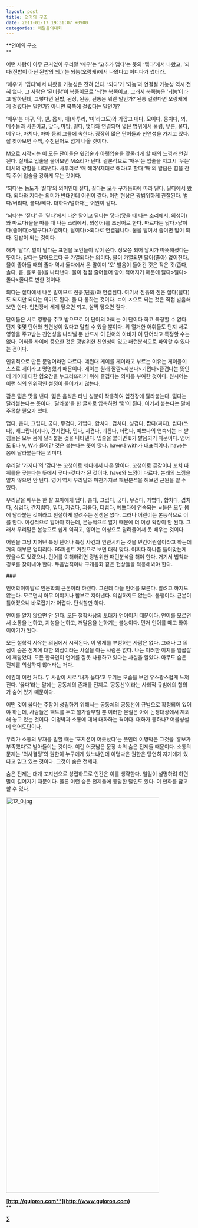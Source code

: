 ```yaml
---
layout: post
title: 언어의 구조
date: 2011-01-17 19:31:07 +0900
categories: 깨달음의대화
---
```

**언어의 구조  
** 

<p class="0" style="mso-pagination:none;text-autospace:none;mso-padding-alt:0pt 0pt 0pt 0pt;">
</p>

<p class="0" style="mso-pagination:none;text-autospace:none;mso-padding-alt:0pt 0pt 0pt 0pt;">
  어떤 사람이 아무 근거없이 우리말 ‘매우’는 ‘고추가 맵다’는 뜻의 ‘맵다’에서 나왔고, ‘되다(진밥이 아닌 된밥의 되.)’는 되놈(오랑캐)에서 나왔다고 어디다가 썼더라.
</p>

<p class="0" style="mso-pagination:none;text-autospace:none;mso-padding-alt:0pt 0pt 0pt 0pt;">
</p>

<p class="0" style="mso-pagination:none;text-autospace:none;mso-padding-alt:0pt 0pt 0pt 0pt;">
  ‘매우’가 ‘맵다’에서 나왔을 가능성은 전혀 없다. ‘되다’가 ‘되놈’과 연결될 가능성 역시 전혀 없다. 그 사람은 ‘된바람’이 북풍이므로 ‘되’는 북쪽이고, 그래서 북쪽놈은 ‘되놈’이라고 말하던데, 그렇다면 된밥, 된장, 된똥, 된통은 뭐란 말인가? 된통 걸렸다면 오랑캐에게 걸렸다는 말인가? 아니면 북쪽에 걸렸다는 말인가?
</p>

<p class="0" style="mso-pagination:none;text-autospace:none;mso-padding-alt:0pt 0pt 0pt 0pt;">
</p>

<p class="0" style="mso-pagination:none;text-autospace:none;mso-padding-alt:0pt 0pt 0pt 0pt;">
  ‘매우’는 마구, 막, 맨, 몹시, 매(사투리, ‘미’라고도)와 가깝고 매다, 모이다, 뭉치다, 뫼, 메주들과 사촌이고, 맞다, 마땅, 밀다, 맺다와 연결되며 넓은 범위에서 물렁, 무른, 물다, 메우다, 마치다, 마마 등의 그룹에 속한다. 굉장히 많은 단어들과 친연성을 가지고 있다. 잘 찾아보면 수백, 수천단어도 넘게 나올 것이다.
</p>

<p class="0" style="mso-pagination:none;text-autospace:none;mso-padding-alt:0pt 0pt 0pt 0pt;">
</p>

<p class="0" style="mso-pagination:none;text-autospace:none;mso-padding-alt:0pt 0pt 0pt 0pt;">
  M으로 시작되는 이 모든 단어들은 윗입술과 아랫입술을 맞물리게 할 때의 느낌과 연결된다. 실제로 입술을 물어보면 M소리가 난다. 결론적으로 ‘매우’는 입술을 지그시 ‘무는’ 데서의 강함을 나타낸다. 사투리로 ‘매 해라’(제대로 해라)고 할때 ‘매’의 발음은 힘을 잔뜩 주어 입술을 강하게 무는 것이다.
</p>

<p class="0" style="mso-pagination:none;text-autospace:none;mso-padding-alt:0pt 0pt 0pt 0pt;">
</p>

<p class="0" style="mso-pagination:none;text-autospace:none;mso-padding-alt:0pt 0pt 0pt 0pt;">
  ‘되다’는 농도가 ‘짙다’의 의미인데 짙다, 질다는 모두 구개음화에 따라 딭다, 딜다에서 왔다. 되다와 지다는 의미가 반대인데 어원이 같다. 이런 현상은 광범위하게 관찰된다. 벌다/버리다, 붙다/빼다. 더하다/덜하다는 어원이 같다.
</p>

<p class="0" style="mso-pagination:none;text-autospace:none;mso-padding-alt:0pt 0pt 0pt 0pt;">
</p>

<p class="0" style="mso-pagination:none;text-autospace:none;mso-padding-alt:0pt 0pt 0pt 0pt;">
  ‘되다’는 ‘짙다’ 곧 ‘딭다’에서 나온 말이고 딭다는 닿다(닿을 때 나는 소리에서, 의성어)와 따르다(물을 따를 때 나는 소리에서, 의성어)를 조상어로 한다. 따르다는 닳다>닳이다(졸이다)>달구다(가열하다, 달이다)>되다로 연결됩니다. 물을 달여서 졸이면 밥이 되다. 된밥이 되는 것이다.
</p>

<p class="0" style="mso-pagination:none;text-autospace:none;mso-padding-alt:0pt 0pt 0pt 0pt;">
</p>

<p class="0" style="mso-pagination:none;text-autospace:none;mso-padding-alt:0pt 0pt 0pt 0pt;">
  해가 ‘달다’, 볕이 달다는 표현을 노인들이 많이 쓴다. 정오쯤 되어 날씨가 따뜻해졌다는 뜻이다. 달다는 달아오르다 곧 가열되다는 의미다. 물이 가열되면 닳아(졸아) 없어진다. 물이 졸아들 때의 졸다 역시 돓다에서 온 말이며 ‘오’ 발음이 들어간 것은 작은 것(좁다, 솔다, 홑, 홀로 등)을 나타낸다. 물이 점점 줄어들어 양이 적어지기 때문에 닳다>달다>돌다>졸다로 변한 것이다.
</p>

<p class="0" style="mso-pagination:none;text-autospace:none;mso-padding-alt:0pt 0pt 0pt 0pt;">
</p>

<p class="0" style="mso-pagination:none;text-autospace:none;mso-padding-alt:0pt 0pt 0pt 0pt;">
  되다는 짙다에서 나온 말이므로 진흙(딘흙)과 연결된다. 여기서 진흙의 진은 질다(딜다)도 되지만 되다는 의미도 된다. 둘 다 통하는 것이다. ㄷ이 ㅈ으로 되는 것은 직접 발음해 보면 안다. 입천장에 세게 닿으면 되고, 살짝 닿으면 질다.
</p>

<p class="0" style="mso-pagination:none;text-autospace:none;mso-padding-alt:0pt 0pt 0pt 0pt;">
</p>

<p class="0" style="mso-pagination:none;text-autospace:none;mso-padding-alt:0pt 0pt 0pt 0pt;">
  단어들은 서로 영향을 주고 받으므로 이 단어의 아비는 이 단어다 하고 특정할 수 없다. 단지 몇몇 단어와 친연성이 있다고 말할 수 있을 뿐이다. 위 열거한 어휘들도 단지 서로 영향을 주고받는 친연성을 나타낼 뿐 반드시 이 단어의 아비가 이 단어라고 특정할 수는 없다. 어휘들 사이에 중요한 것은 광범위한 친연성이 있고 패턴분석으로 파악할 수 있다는 점이다.
</p>

<p class="0" style="mso-pagination:none;text-autospace:none;mso-padding-alt:0pt 0pt 0pt 0pt;">
</p>

<p class="0" style="mso-pagination:none;text-autospace:none;mso-padding-alt:0pt 0pt 0pt 0pt;">
  인위적으로 만든 문명어라면 다르다. 예컨대 게이를 게이라고 부르는 이유는 게이들이 스스로 게이라고 명명했기 때문이다. 게이는 원래 깔깔>까분다>기껍다>즐겁다는 뜻인데 게이에 대한 혐오감을 누그러뜨리기 위해 즐겁다는 의미를 부여한 것이다. 원시어는 이런 식의 인위적인 설정이 들어가지 않는다.
</p>

<p class="0" style="mso-pagination:none;text-autospace:none;mso-padding-alt:0pt 0pt 0pt 0pt;">
</p>

<p class="0" style="mso-pagination:none;text-autospace:none;mso-padding-alt:0pt 0pt 0pt 0pt;">
  감은 떫은 맛을 낸다. 떫은 음식은 타닌 성분이 작용하여 입천장에 달라붙는다. 떫다는 달라붙는다는 뜻이다. ‘달라붙’을 한 글자로 압축하면 ‘떫’이 된다. 여기서 붙는다는 말에 주목할 필요가 있다.
</p>

<p class="0" style="mso-pagination:none;text-autospace:none;mso-padding-alt:0pt 0pt 0pt 0pt;">
</p>

<p class="0" style="mso-pagination:none;text-autospace:none;mso-padding-alt:0pt 0pt 0pt 0pt;">
  덥다, 춥다, 그립다, 굽다, 무겁다, 가볍다, 합치다, 겹치다, 싱겁다, 짭다(짜다), 씹다(쓰다), 새그랍다(시다), 간지럽다, 밉다, 지겹다, 괴롭다, 더럽다, 예쁘다의 연속되는 ㅂ 받침들은 모두 몸에 달라붙는 것을 나타낸다. 입술을 붙이면 B가 발음되기 때문이다. 영어도 B나 V, W가 들어간 것은 붙는다는 뜻이 많다. have나 with가 대표적이다. have는 몸에 달라붙는다는 의미다.
</p>

<p class="0" style="mso-pagination:none;text-autospace:none;mso-padding-alt:0pt 0pt 0pt 0pt;">
</p>

<p class="0" style="mso-pagination:none;text-autospace:none;mso-padding-alt:0pt 0pt 0pt 0pt;">
  우리말 ‘가지다’의 ‘갖다’는 꼬챙이로 꿰다에서 나온 말이다. 꼬챙이로 곶감이나 꼬치 따위를을 곶는다는 뜻에서 곶다>갖다가 된 것이다. have와 느낌이 다르다. 본래의 느낌을 알지 않으면 안 된다. 영어 역시 우리말과 마찬가지로 패턴분석을 해보면 근원을 알 수 있다.
</p>

<p class="0" style="mso-pagination:none;text-autospace:none;mso-padding-alt:0pt 0pt 0pt 0pt;">
</p>

<p class="0" style="mso-pagination:none;text-autospace:none;mso-padding-alt:0pt 0pt 0pt 0pt;">
  우리말을 배우는 한 살 꼬마에게 덥다, 춥다, 그립다, 굽다, 무겁다, 가볍다, 합치다, 겹치다, 싱겁다, 간지럽다, 밉다, 지겹다, 괴롭다, 더럽다, 예쁘다에 연속되는 ㅂ들은 모두 몸에 달라붙는 것이라고 친절하게 알려주는 선생은 없다. 그러나 어린이는 본능적으로 이를 안다. 이성적으로 알아야 하는데, 본능적으로 알기 때문에 더 이상 확장이 안 된다. 그래서 우리말은 본능으로 쉽게 익히고, 영어는 이성으로 달려들어서 못 배우는 것이다.
</p>

<p class="0" style="mso-pagination:none;text-autospace:none;mso-padding-alt:0pt 0pt 0pt 0pt;">
</p>

<p class="0" style="mso-pagination:none;text-autospace:none;mso-padding-alt:0pt 0pt 0pt 0pt;">
  어원을 그냥 지어낸 특정 단어나 특정 사건과 연관시키는 것을 민간어원설이라고 하는데 거의 대부분 엉터리다. 95퍼센트 거짓으로 보면 대략 맞다. 어쩌다 하나쯤 들어맞는게 있을수도 있겠으나. 언어를 이해하려면 광범위한 패턴분석을 해야 한다. 거기서 법칙과 경로를 찾아내야 한다. 두음법칙이나 구개음화 같은 현상들을 적용해봐야 한다.
</p>

<p class="0" style="mso-pagination:none;text-autospace:none;mso-padding-alt:0pt 0pt 0pt 0pt;">
</p>

<p class="0" style="mso-pagination:none;text-autospace:none;mso-padding-alt:0pt 0pt 0pt 0pt;">
  ###
</p>

<p class="0" style="mso-pagination:none;text-autospace:none;mso-padding-alt:0pt 0pt 0pt 0pt;">
</p>

<p class="0" style="mso-pagination:none;text-autospace:none;mso-padding-alt:0pt 0pt 0pt 0pt;">
  언어학이야말로 인문학의 근본이라 하겠다. 그런데 다들 언어를 모른다. 알려고 하지도 않는다. 모르면서 아무 이야기나 함부로 지어낸다. 의심하지도 않는다. 불행이다. 근본이 틀어졌으니 바로잡기가 어렵다. 탄식할만 하다.
</p>

<p class="0" style="mso-pagination:none;text-autospace:none;mso-padding-alt:0pt 0pt 0pt 0pt;">
</p>

<p class="0" style="mso-pagination:none;text-autospace:none;mso-padding-alt:0pt 0pt 0pt 0pt;">
  언어를 알지 않으면 안 된다. 모든 철학사상의 토대가 언어이기 때문이다. 언어를 모르면서 소통을 논하고, 지성을 논하고, 깨달음을 논하기는 불능이다. 먼저 언어를 떼고 와야 이야기가 된다.
</p>

<p class="0" style="mso-pagination:none;text-autospace:none;mso-padding-alt:0pt 0pt 0pt 0pt;">
</p>

<p class="0" style="mso-pagination:none;text-autospace:none;mso-padding-alt:0pt 0pt 0pt 0pt;">
  모든 철학적 사유는 의심에서 시작된다. 이 명제를 부정하는 사람은 없다. 그러나 그 의심이 숨은 전제에 대한 의심이라는 사실을 아는 사람은 없다. 나는 이러한 이치를 일곱살에 깨달았다. 모든 한국인이 언어를 잘못 사용하고 있다는 사실을 알았다. 아무도 숨은 전제를 의심하지 않더라는 거다.
</p>

<p class="0" style="mso-pagination:none;text-autospace:none;mso-padding-alt:0pt 0pt 0pt 0pt;">
</p>

<p class="0" style="mso-pagination:none;text-autospace:none;mso-padding-alt:0pt 0pt 0pt 0pt;">
  예컨데 이런 거다. 두 사람이 서로 ‘내가 옳다’고 우기는 모습을 보면 우스꽝스럽게 느껴진다. ‘옳다’라는 말에는 공동체의 존재를 전제로 ‘공동선’이라는 사회적 규범에의 합의가 숨어 있기 때문이다.
</p>

<p class="0" style="mso-pagination:none;text-autospace:none;mso-padding-alt:0pt 0pt 0pt 0pt;">
</p>

<p class="0" style="mso-pagination:none;text-autospace:none;mso-padding-alt:0pt 0pt 0pt 0pt;">
  어떤 것이 옳다는 주장이 성립하기 위해서는 공동체의 공동선이 규범으로 확정되어 있어야 하는데, 사람들은 팩트를 두고 왈가왈부할 뿐 이러한 본질은 아예 논쟁대상에서 제외해 놓고 있는 것이다. 이명박과 소통에 대해 대화하는 격이다. 대화가 통하나? 어불성설에 언어도단이다.
</p>

<p class="0" style="mso-pagination:none;text-autospace:none;mso-padding-alt:0pt 0pt 0pt 0pt;">
</p>

<p class="0" style="mso-pagination:none;text-autospace:none;mso-padding-alt:0pt 0pt 0pt 0pt;">
  우리가 소통의 부재를 말할 때는 ‘포지션이 어긋났다’는 뜻인데 이명박은 그것을 ‘홍보가 부족했다’로 받아들이는 것이다. 이런 어긋남은 문장 속의 숨은 전제들 때문이다. 소통의 문제는 ‘의사결정’의 권한이 누구에게 있느냐인데 이명박은 권한은 당연히 자기에게 있다고 믿고 있는 것이다. 그것이 숨은 전제다.
</p>

<p class="0" style="mso-pagination:none;text-autospace:none;mso-padding-alt:0pt 0pt 0pt 0pt;">
</p>

<p class="0" style="mso-pagination:none;text-autospace:none;mso-padding-alt:0pt 0pt 0pt 0pt;">
  숨은 전제는 대개 포지션으로 성립하므로 인간은 이를 생략한다. 일일이 설명하려 하면 말이 길어지기 때문이다. 물론 이런 숨은 전제들에 통달한 달인도 있다. 이 만화를 참고할 수 있다.
</p>

<p class="0" style="mso-pagination:none;text-autospace:none;mso-padding-alt:0pt 0pt 0pt 0pt;">
</p>

<p class="0" style="mso-pagination:none;text-autospace:none;mso-padding-alt:0pt 0pt 0pt 0pt;">
  <img src="assets/attach/images/198/127/140/12_0.jpg" alt="12_0.jpg" width="415" height="1073" />
</p>

<p class="0" style="layout-grid-mode:both;mso-pagination:none;text-autospace:none;mso-padding-alt:0pt 0pt 0pt 0pt;">
</p>



  




[**http://gujoron.com**](http://www.gujoron.com)**  
** 

**∑**
